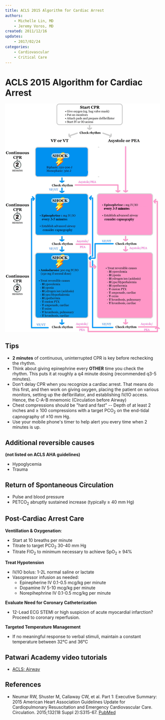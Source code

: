 ```yaml
---
title: ACLS 2015 Algorithm for Cardiac Arrest
authors:
    - Michelle Lin, MD
    - Jeremy Voros, MD
created: 2011/12/16
updates:
    - 2017/02/24
categories:
    - Cardiovascular
    - Critical Care
---
```


# ACLS 2015 Algorithm for Cardiac Arrest

![2015 ACLS cardiac arrest algorithm](image-1.png)

## Tips

- **2 minutes** of continuous, uninterrupted CPR is key before rechecking the rhythm.
- Think about giving <span class="drug">epinephrine</span> every **OTHER** time you check the rhythm. This puts it at roughly a q4 minute dosing (recommended q3-5 minutes).
- Don't delay CPR when you recognize a cardiac arrest. That means do this first, and then work on giving oxygen, placing the patient on various monitors, setting up the defibrillator, and establishing IV/IO access. Hence, the C-A-B mnemonic (Circulation before Airway)
- Chest compressions should be "hard and fast" -- Depth of at least 2 inches and &ge; 100 compressions with a target PCO<sub>2</sub> on the end-tidal capnography of &ge;10 mm Hg.
- Use your mobile phone's timer to help alert you every time when 2 minutes is up.

## Additional reversible causes

**(not listed on ACLS AHA guidelines)**

- Hypoglycemia
- Trauma

## Return of Spontaneous Circulation

- Pulse and blood pressure
- PETCO<sub>2</sub> abruptly sustained increase (typically &ge; 40 mm Hg)

## Post-Cardiac Arrest Care

**Ventillation & Oxygenation**: 

- Start at 10 breaths per minute
- Titrate to target PCO<sub>2</sub> 30-40 mm Hg
- Titrate FIO<sub>2</sub> to minimum necessary to achieve SpO<sub>2</sub> &ge; 94%

**Treat Hypotension**

- IV/IO bolus: 1-2L normal saline or lactate 
- Vasopressor infusion as needed:
  - <span class="drug">Epinepherine IV</span> 0.1-0.5 mcg/kg per minute
  - <span class="drug">Dopamine IV</span> 5-10 mcg/kg per minute
  - <span class="drug">Norepihephrine IV</span> 0.1-0.5 mcg/kg per minute

**Evaluate Need for Coronary Catheterization**

- 12-Lead ECG STEMI or high suspicion of acute myocardial infarction? Proceed to coronary reperfusion.

**Targeted Temperature Management**

- If no meaningful response to verbal stimuli, maintain a constant temperature between 32°C and 36°C 

## Patwari Academy video tutorials

- [ACLS: Airway](https://www.aliem.com/2012/patwari-academy-videos-acls-and-airway/)

## References

- Neumar RW, Shuster M, Callaway CW, et al. Part 1: Executive Summary: 2015 American Heart Association Guidelines Update for Cardiopulmonary Resuscitation and Emergency Cardiovascular Care. Circulation. 2015;132(18 Suppl 2):S315-67. [PubMed](https://www.ncbi.nlm.nih.gov/pubmed/26472989)
